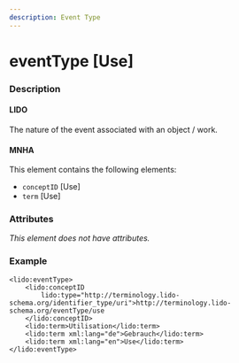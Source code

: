 ```yaml
---
description: Event Type
---
```


# eventType \[Use]

### Description

#### LIDO

The nature of the event associated with an object / work.

#### MNHA

This element contains the following elements:

* `conceptID` \[Use]
* `term` \[Use]

### Attributes

_This element does not have attributes._

### Example

```markup
<lido:eventType>
    <lido:conceptID
        lido:type="http://terminology.lido-schema.org/identifier_type/uri">http://terminology.lido-schema.org/eventType/use
    </lido:conceptID>
    <lido:term>Utilisation</lido:term>
    <lido:term xml:lang="de">Gebrauch</lido:term>
    <lido:term xml:lang="en">Use</lido:term>
</lido:eventType>
```
